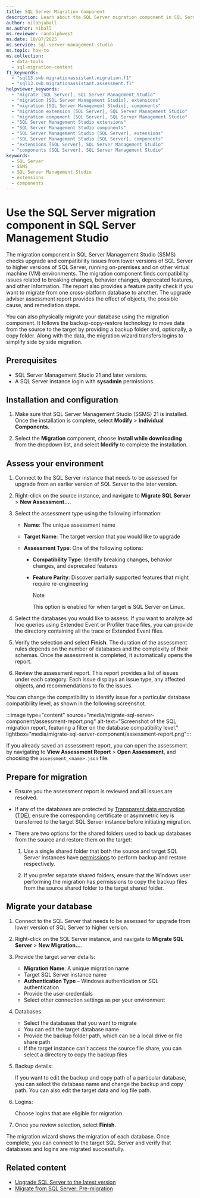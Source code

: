 ```yaml
---
title: SQL Server Migration Component
description: Learn about the SQL Server migration component in SQL Server Management Studio (SSMS).
author: nilabjaball
ms.author: niball
ms.reviewer: randolphwest
ms.date: 10/07/2025
ms.service: sql-server-management-studio
ms.topic: how-to
ms.collection:
  - data-tools
  - sql-migration-content
f1_keywords:
  - "sql13.swb.migrationassistant.migration.f1"
  - "sql13.swb.migrationassistant.assessment.f1"
helpviewer_keywords:
  - "migrate [SQL Server], SQL Server Management Studio"
  - "migration [SQL Server Management Studio], extensions"
  - "migration [SQL Server Management Studio], components"
  - "migration extension [SQL Server], SQL Server Management Studio"
  - "migration component [SQL Server], SQL Server Management Studio"
  - "SQL Server Management Studio extensions"
  - "SQL Server Management Studio components"
  - "SQL Server Management Studio [SQL Server], extensions"
  - "SQL Server Management Studio [SQL Server], components"
  - "extensions [SQL Server], SQL Server Management Studio"
  - "components [SQL Server], SQL Server Management Studio"
keywords:
  - SQL Server
  - SSMS
  - SQL Server Management Studio
  - extensions
  - components
---
```


# Use the SQL Server migration component in SQL Server Management Studio

The migration component in SQL Server Management Studio (SSMS) checks upgrade and compatibility issues from lower versions of SQL Server to higher versions of SQL Server, running on-premises and on other virtual machine (VM) environments. The migration component finds compatibility issues related to breaking changes, behavior changes, deprecated features, and other information. The report also provides a feature parity check if you want to migrate from one cross-platform database to another. The upgrade adviser assessment report provides the effect of objects, the possible cause, and remediation steps.

You can also physically migrate your database using the migration component. It follows the backup-copy-restore technology to move data from the source to the target by providing a backup folder and, optionally, a copy folder. Along with the data, the migration wizard transfers logins to simplify side by side migration.

## Prerequisites

- SQL Server Management Studio 21 and later versions.
- A SQL Server instance login with **sysadmin** permissions.

## Installation and configuration

1. Make sure that SQL Server Management Studio (SSMS) 21 is installed. Once the installation is complete, select **Modify** > **Individual Components**.

1. Select the **Migration** component, choose **Install while downloading** from the dropdown list, and select **Modify** to complete the installation.

## Assess your environment

1. Connect to the SQL Server instance that needs to be assessed for upgrade from an earlier version of SQL Server to the later version.

1. Right-click on the source instance, and navigate to **Migrate SQL Server** > **New Assessment...**.

1. Select the assessment type using the following information:

   - **Name**: The unique assessment name

   - **Target Name**: The target version that you would like to upgrade

   - **Assessment Type**: One of the following options:

     - **Compatibility Type**: Identify breaking changes, behavior changes, and deprecated features

     - **Feature Parity**: Discover partially supported features that might require re-engineering

       > [!NOTE]  
       > This option is enabled for when target is SQL Server on Linux.

1. Select the databases you would like to assess. If you want to analyze ad hoc queries using Extended Event or Profiler trace files, you can provide the directory containing all the trace or Extended Event files.

1. Verify the selection and select **Finish**. The duration of the assessment rules depends on the number of databases and the complexity of their schemas. Once the assessment is completed, it automatically opens the report.

1. Review the assessment report. This report provides a list of issues under each category. Each issue displays an issue type, any affected objects, and recommendations to fix the issues.

You can change the compatibility to identify issue for a particular database compatibility level, as shown in the following screenshot.

:::image type="content" source="media/migrate-sql-server-component/assessment-report.png" alt-text="Screenshot of the SQL migration report, featuring a filter on the database compatibility level." lightbox="media/migrate-sql-server-component/assessment-report.png":::

If you already saved an assessment report, you can open the assessment by navigating to **View Assessment Report** > **Open Assessment**, and choosing the `assessment_<name>.json` file.

## Prepare for migration

- Ensure you the assessment report is reviewed and all issues are resolved.

- If any of the databases are protected by [Transparent data encryption (TDE)](/sql/relational-databases/security/encryption/transparent-data-encryption), ensure the corresponding certificate or asymmetric key is transferred to the target SQL Server instance before initiating migration.

- There are two options for the shared folders used to back up databases from the source and restore them on the target:

  1. Use a single shared folder that both the source and target SQL Server instances have [permissions](/sql/t-sql/statements/backup-transact-sql#permissions) to perform backup and restore respectively.

  1. If you prefer separate shared folders, ensure that the Windows user performing the migration has permissions to copy the backup files from the source shared folder to the target shared folder.

## Migrate your database

1. Connect to the SQL Server that needs to be assessed for upgrade from lower version of SQL Server to higher version.

1. Right-click on the SQL Server instance, and navigate to **Migrate SQL Server** > **New Migration...**.

1. Provide the target server details:

   - **Migration Name**: A unique migration name
   - Target SQL Server instance name
   - **Authentication Type** – Windows authentication or SQL authentication
   - Provide the user credentials
   - Select other connection settings as per your environment

1. Databases:

   - Select the databases that you want to migrate
   - You can edit the target database name
   - Provide the backup folder path, which can be a local drive or file share path
   - If the target instance can't access the source file share, you can select a directory to copy the backup files

1. Backup details:

   If you want to edit the backup and copy path of a particular database, you can select the database name and change the backup and copy path. You can also edit the target data and log file path.

1. Logins:

   Choose logins that are eligible for migration.

1. Once you review selection, select **Finish**.

The migration wizard shows the migration of each database. Once complete, you can connect to the target SQL Server and verify that databases and logins are migrated successfully.

## Related content

- [Upgrade SQL Server to the latest version](/sql/sql-server/migrate/guides/sql-server-to-sql-server-upgrade-guide)
- [Migrate from SQL Server: Pre-migration](/data-migration/sql-server/pre-migration)
